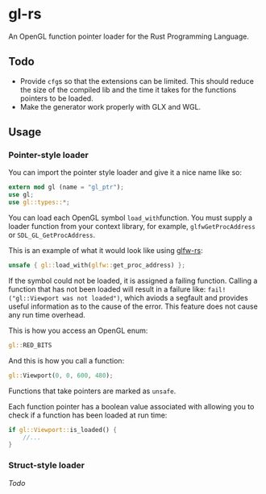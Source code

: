 # gl-rs

An OpenGL function pointer loader for the Rust Programming Language.

## Todo

- Provide `cfg`s so that the extensions can be limited. This should reduce the size of the compiled lib and the time it takes for the functions pointers to be loaded.
- Make the generator work properly with GLX and WGL.

## Usage

### Pointer-style loader

You can import the pointer style loader and give it a nice name like so:

~~~rust
extern mod gl (name = "gl_ptr");
use gl;
use gl::types::*;
~~~

You can load each OpenGL symbol `load_with`function. You must supply a loader function from your context library, for example, `glfwGetProcAddress` or `SDL_GL_GetProcAddress`.

This is an example of what it would look like using [glfw-rs](https://github.com/bjz/glfw-rs):

~~~rust
unsafe { gl::load_with(glfw::get_proc_address) };
~~~

If the symbol could not be loaded, it is assigned a failing function. Calling a function that has not been loaded will result in a failure like: `fail!("gl::Viewport was not loaded")`, which aviods a segfault and provides useful information as to the cause of the error. This feature does not cause any run time overhead.

This is how you access an OpenGL enum:

~~~rust
gl::RED_BITS
~~~

And this is how you call a function:

~~~rust
gl::Viewport(0, 0, 600, 480);
~~~

Functions that take pointers are marked as `unsafe`.

Each function pointer has a boolean value associated with allowing you to check if a function has been loaded at run time:

~~~rust
if gl::Viewport::is_loaded() {
    //...
}
~~~

### Struct-style loader

_Todo_